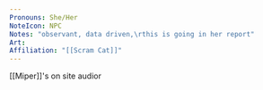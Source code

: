 ```yaml
---
Pronouns: She/Her
NoteIcon: NPC
Notes: "observant, data driven,\rthis is going in her report"
Art: 
Affiliation: "[[Scram Cat]]"
---
```

[[Miper]]'s on site audior